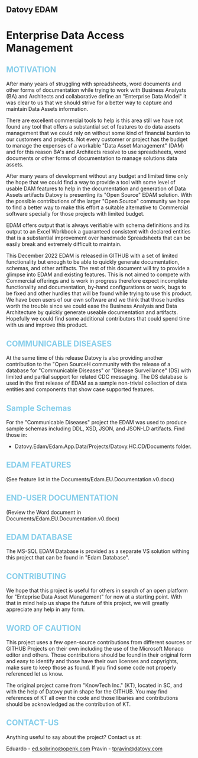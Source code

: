 ## Datovy EDAM
# Enterprise Data Access Management

## <span style="color:skyblue;font-weight:bold">MOTIVATION</span>
After many years of struggling with spreadsheets, word documents and other forms of documentation while trying to work with Business Analysts (BA) and Architects and collaborative define an "Enterprise Data Model" it was clear to us that we should strive for a better way to capture and maintain Data Assets information.

There are excellent commercial tools to help is this area still we have not found any tool that offers a substantial set of features to do data assets management that we could rely on without some kind of financial burden to our customers and projects.  Not every customer or project has the budget to manage the expenses of a workable "Data Asset Management" (DAM) and for this reason BA's and Architects resolve to use spreadsheets, word documents or other forms of documentation to manage solutions data assets.

After many years of development without any budget and limited time only the hope that we could find a way to provide a tool with some level of usable DAM features to help in the documentation and generation of Data Assets artifacts Datovy is presenting its "Open Source" EDAM solution.  With the possible contributions of the larger "Open Source" community we hope to find a better way to make this effort a suitable alternative to Commercial software specially for those projects with limited budget.

EDAM offers output that is always verifiable with schema definitions and its output to an Excel Workbook a guaranteed consistent with declared entities that is a substantial improvement over handmade Spreadsheets that can be easily break and extremely difficult to maintain.

This December 2022 EDAM is released in GITHUB with a set of limited functionality but enough to be able to quickly generate documentation, schemas, and other artifacts.  The rest of this document will try to provide a glimpse into EDAM and existing features.  This is not aimed to compete with Commercial offerings and is work in progress therefore expect incomplete functionality and documentation, by-hand configurations or work, bugs to be fixed and other hurdles that will be found while trying to use this product.  We have been users of our own software and we think that those hurdles worth the trouble since we could ease the Business Analysis and Data Architecture by quickly generate useable documentation and artifacts.   Hopefully we could find some additional contributors that could spend time with us and improve this product.

## <span style="color:skyblue;font-weight:bold">COMMUNICABLE DISEASES</span>
At the same time of this release Datovy is also providing another contribution to the "Open SourceH community with the release of a database for "Communicable Diseases" or "Disease Surveillance" (DS) with limited and partial support for related CDC messaging.
The DS database is used in the first release of EDAM as a sample non-trivial collection of data entities and components that show case supported features.

## <span style="color:skyblue">Sample Schemas</span>
For the "Communicable Diseases" project the EDAM was used to produce sample schemas including DDL, XSD, JSON, and JSON-LD artifacts.  Find those in:

- Datovy.Edam/Edam.App.Data/Projects/Datovy.HC.CD/Documents folder.

## <span style="color:skyblue;font-weight:bold">EDAM FEATURES</span>
(See feature list in the Documents/Edam.EU.Documentation.v0.docx)

## <span style="color:skyblue;font-weight:bold">END-USER DOCUMENTATION</span>
(Review the Word document in Documents/Edam.EU.Documentation.v0.docx)

## <span style="color:skyblue;font-weight:bold">EDAM DATABASE</span>
The MS-SQL EDAM Database is provided as a separate VS solution withing this project that can be found in "Edam.Database".

## <span style="color:skyblue;font-weight:bold">CONTRIBUTING</span>
We hope that this project is useful for others in search of an open platform for "Enteprise Data Asset Management" for now at a starting point.  With that in mind help us shape the future of this project, we will greatly appreciate any help in any form.

## <span style="color:skyblue;font-weight:bold">WORD OF CAUTION</span>
This project uses a few open-source contributions from different sources or GITHUB Projects on their own including the use of the Microsoft Monaco editor and others.  Those contributions should be found in their original form and easy to identify and those have their own licenses and copyrights, make sure to keep those as found.  If you find some code not properly referenced let us know.

The original project came from "KnowTech Inc." (KT), located in SC, and with the help of Datovy put in shape for the GITHUB.  You may find references of KT all over the code and those libaries and contributions should be acknowledged as the contribution of KT.

## <span style="color:skyblue;font-weight:bold">CONTACT-US</span>
Anything useful to say about the project?  Contact us at:

Eduardo - ed.sobrino@openk.com
Pravin - tpravin@datovy.com


